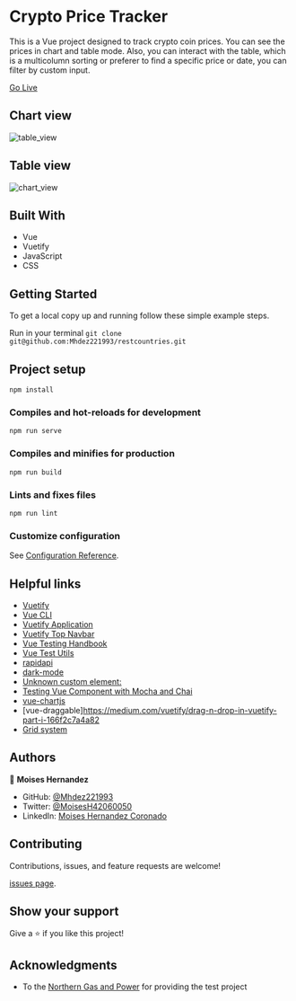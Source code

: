 # Crypto Price Tracker

This is a Vue project designed to track crypto coin prices. You can see the prices in chart and table mode.
Also, you can interact with the table, which is a multicolumn sorting or preferer to find a
specific price or date, you can filter by custom input.

[Go Live](https://wonderful-fenglisu-f68b01.netlify.app/)

## Chart view

![table_view](https://user-images.githubusercontent.com/67757001/167733702-5ac07744-b808-47c9-9714-214c31a26f02.PNG)

## Table view

![chart_view](https://user-images.githubusercontent.com/67757001/167734922-6c23bbb0-e0e6-413b-a4ce-ee2b902c83dc.PNG)

## Built With

- Vue
- Vuetify
- JavaScript
- CSS

## Getting Started

To get a local copy up and running follow these simple example steps.

Run in your terminal `git clone git@github.com:Mhdez221993/restcountries.git`

## Project setup

```
npm install
```

### Compiles and hot-reloads for development

```
npm run serve
```

### Compiles and minifies for production

```
npm run build
```

### Lints and fixes files

```
npm run lint
```

### Customize configuration

See [Configuration Reference](https://cli.vuejs.org/config/).

## Helpful links

- [Vuetify](https://vuetifyjs.com/en/getting-started/installation/#vue-cli-install)
- [Vue CLI](https://cli.vuejs.org/guide/installation.html)
- [Vuetify Application](https://vuetifyjs.com/en/components/application/#application-components)
- [Vuetify Top Navbar](https://codesandbox.io/s/oj6vz06z86?file=/src/App.vue)
- [Vue Testing Handbook](https://lmiller1990.github.io/vue-testing-handbook/vue-router.html#strategies-for-testing-router-hooks)
- [Vue Test Utils](https://v1.test-utils.vuejs.org/guides/#using-with-typescript)
- [rapidapi](https://rapidapi.com/hub)
- [dark-mode](https://vuetifyjs.com/en/features/theme/#theme-generator)
- [Unknown custom element: <v-btn>](https://stackoverflow.com/questions/68021890/unknown-custom-element-v-btn-after-installing-vuetify)
- [Testing Vue Component with Mocha and Chai](https://webomnizz.com/testing-vue-component-with-mocha-and-chai/)
- [vue-chartjs](https://vue-chartjs.org/examples/#vue-3-charts)
- [vue-draggable]<https://medium.com/vuetify/drag-n-drop-in-vuetify-part-i-166f2c7a4a82>
- [Grid system](https://vuetifyjs.com/en/components/grids/)

## Authors

👤 **Moises Hernandez**

- GitHub: [@Mhdez221993](https://github.com/Mhdez221993)
- Twitter: [@MoisesH42060050](https://twitter.com/MoisesH42060050)
- LinkedIn: [Moises Hernandez Coronado](https://www.linkedin.com/in/moises-hernandez-9bbb17145/)

## Contributing

Contributions, issues, and feature requests are welcome!

[issues page](https://github.com/Mhdez221993/restcountries/issues).

## Show your support

Give a ⭐️ if you like this project!

## Acknowledgments

- To the [Northern Gas and Power](https://www.ngpltd.co.uk/) for providing the test project
